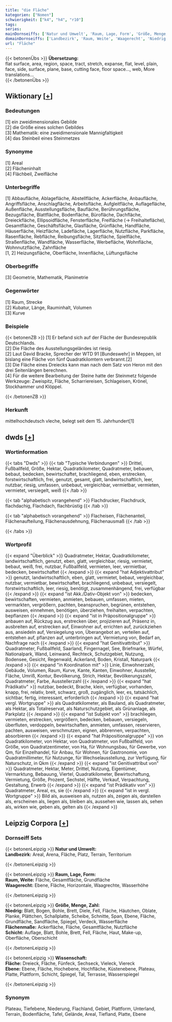 ```yaml
---
title: "die Fläche"
kategorien: ["Nomen"]
schwierigkeit: ["k4", "h4", "r10"]
tags:
series:
mainDornseiffs: ['Natur und Umwelt', 'Raum, Lage, Form', 'Größe, Menge, Zahl', 'Wissenschaft']
domainDornseiffs: ['Landbezirk', 'Raum, Weite', 'Waagerecht', 'Niedrig', 'Flächenmaße', 'Schicht', 'Fläche', 'Ebene']
url: "Fläche"
---
```


{{< betonenÜbs >}}
**Übersetzung:**  
flat surface, area, region, space, tract, stretch, expanse, flat, level, plain, face, side, surface, plane, base, cutting face, floor space..., web, More translations...  
{{< /betonenÜbs >}}

## Wiktionary [[+](https://de.wiktionary.org/wiki/Fläche)]

### Bedeutungen
[1] ein zweidimensionales Gebilde  
[2] die Größe eines solchen Gebildes  
[3] Mathematik: eine zweidimensionale Mannigfaltigkeit  
[4] das Steinbeil eines Steinmetzes  

### Synonyme
[1] Areal  
[2] Flächeninhalt  
[4] Flächbeil, Zweifläche  

### Unterbegriffe
[1] Abbaufläche, Ablagefläche, Abstellfläche, Ackerfläche, Anbaufläche, Angriffsfläche, Anschlagfläche, Arbeitsfläche, Aufgleitfläche, Auflagefläche, Außenfläche, Ausstellungsfläche, Baufläche, Berührungsfläche, Bezugsfläche, Blattfläche, Bodenfläche, Bürofläche, Dachfläche, Dreieckfläche, Ellipsoidfläche, Fensterfläche, Freifläche (→ Freihaltefläche), Gesamtfläche, Geschäftsfläche, Glasfläche, Grünfläche, Handfläche, Häuserfläche, Heizfläche, Ladefläche, Lagerfläche, Nutzfläche, Parkfläche, Rasenfläche, Rebfläche, Reibungsfläche, Sitzfläche, Spielfläche, Straßenfläche, Wandfläche, Wasserfläche, Werbefläche, Wohnfläche, Wohnnutzfläche, Zahnfläche  
[1, 2] Heizungsfläche, Oberfläche, Innenfläche, Lüftungsfläche  

### Oberbegriffe
[3] Geometrie, Mathematik, Planimetrie  

### Gegenwörter
[1] Raum, Strecke  
[2] Kubatur, Länge, Rauminhalt, Volumen  
[3] Kurve  

### Beispiele
{{< betonenZB >}}
[1] Er befand sich auf der Fläche der Bundesrepublik Deutschlands.  
[2] Die Fläche des Ausstellungsgeländes ist riesig.  
[2] Laut David Bracke, Sprecher der WTD 91 [Bundeswehr] in Meppen, ist bislang eine Fläche von fünf Quadratkilomtern verbrannt.[2]  
[3] Die Fläche eines Dreiecks kann man nach dem Satz von Heron mit den drei Seitenlängen berechnen.  
[4] Für die weitere Bearbeitung der Steine hatte der Steinmetz folgende Werkzeuge: Zweispitz, Fläche, Scharriereisen, Schlageisen, Krönel, Stockhammer und Klöppel.  

{{< /betonenZB >}}
### Herkunft
mittelhochdeutsch vleche, belegt seit dem 15. Jahrhundert[1]  



## dwds [[+](https://www.dwds.de/wb/Fläche)]

### Wortinformation
{{< tabs "Dwds" >}}
{{< tab "Typische Verbindungen" >}}
Drittel, Fußballfeld, Größe, Hektar, Quadratkilometer, Quadratmeter, bebauen, bebaut, bedecken, bewirtschaftet, brachliegend, eben, erstrecken, forstwirtschaftlich, frei, genutzt, gesamt, glatt, landwirtschaftlich, leer, nutzbar, riesig, umfassen, unbebaut, vergleichbar, vermietbar, vermieten, vermietet, versiegelt, weiß
{{< /tab >}}

{{< tab "alphabetisch vorangehend" >}}
Flachdrucker, Flachdruck, flachdachig, Flachdach, flachbrüstig
{{< /tab >}}

{{< tab "alphabetisch vorangehend" >}}
Flacheisen, Flächenanteil, Flächenaufteilung, Flächenausdehnung, Flächenausmaß
{{< /tab >}}

{{< /tabs >}}

### Wortprofil
{{< expand "Überblick" >}} Quadratmeter, Hektar, Quadratkilometer, landwirtschaftlich, genutzt, eben, glatt, vergleichbar, riesig, vermietet, bebaut, weiß, frei, nutzbar, Fußballfeld, vermieten, leer, vermietbar, bedecken, bewirtschaftet {{< /expand >}}
{{< expand "hat Adjektivattribut" >}} genutzt, landwirtschaftlich, eben, glatt, vermietet, bebaut, vergleichbar, nutzbar, vermietbar, bewirtschaftet, brachliegend, unbebaut, versiegelt, forstwirtschaftlich, leer, riesig, benötigt, zusammenhängend, frei, verfügbar {{< /expand >}}
{{< expand "ist Akk./Dativ-Objekt von" >}} bedecken, bewirtschaften, vermieten, anmieten, bebauen, umfassen, mieten, vermarkten, vergrößern, pachten, beanspruchen, begrünen, entstehen, ausweisen, einnehmen, benötigen, überziehen, freihalten, verpachten, bepflanzen {{< /expand >}}
{{< expand "ist in Präpositionalgruppe" >}} anbauen auf, Rückzug aus, erstrecken über, projizieren auf, Präsenz in, ausbreiten auf, erstrecken auf, Einwohner auf, errichten auf, zurückziehen aus, ansiedeln auf, Versiegelung von, Überangebot an, verteilen auf, entstehen auf, pflanzen auf, unterbringen auf, Vermietung von, Bedarf an, Nachfrage nach {{< /expand >}}
{{< expand "hat Genitivattribut" >}} Quadratmeter, Fußballfeld, Saarland, Fingernagel, See, Briefmarke, Würfel, Nationalpark, Wand, Leinwand, Rechteck, Schutzgebiet, Nutzung, Bodensee, Gesicht, Regenwald, Ackerland, Boden, Kristall, Naturpark {{< /expand >}}
{{< expand "in Koordination mit" >}} Linie, Einwohnerzahl, Gebäude, Volumen, Raum, Kurve, Kante, Kanten, Einwohner, Aussteller, Fläche, Umriß, Kontur, Bevölkerung, Strich, Hektar, Bevölkerungszahl, Quadratmeter, Farbe, Ausstellerzahl {{< /expand >}}
{{< expand "hat Prädikativ" >}} nutzbar, bedeckt, Brache, klein, verfügbar, vorhanden, knapp, frei, relativ, breit, schwarz, groß, zugänglich, leer, es, tatsächlich, sichtbar, fertig, interessant, erforderlich {{< /expand >}}
{{< expand "hat vergl. Wortgruppe" >}} als Quadratkilometer, als Bauland, als Quadratmeter, als Hektar, als Totalreservat, als Naturschutzgebiet, als Grünanlage, als Parkplatz {{< /expand >}}
{{< expand "ist Subjekt von" >}} brachliegen, vermieten, erstrecken, vergrößern, bedecken, bebauen, versiegeln, überfluten, verdoppeln, bewirtschaften, anmieten, umfassen, reservieren, pachten, ausweisen, verschmutzen, eignen, abbrennen, verpachten, absorbieren {{< /expand >}}
{{< expand "hat Präpositionalgruppe" >}} von Quadratkilometer, von Hektar, von Quadratmeter, von Fußballfeld, von Größe, von Quadratzentimeter, von Ha, für Wohnungsbau, für Gewerbe, von Qm, für Einzelhandel, für Anbau, für Wohnen, für Gastronomie, von Quadratmillimeter, für Nutzunge, für Wechselausstellung, zur Verfügung, für Naturschutz, in Qkm {{< /expand >}}
{{< expand "ist Genitivattribut von" >}} Quadratmeter, Hektar, Meter, Drittel, Nutzung, Eigentümer, Vermarktung, Bebauung, Viertel, Quadratkilometer, Bewirtschaftung, Vermietung, Größe, Prozent, Sechstel, Hälfte, Verkauf, Verpachtung, Gestaltung, Erwerb {{< /expand >}}
{{< expand "ist Prädikativ von" >}} Quadratmeter, Areal, es, sie {{< /expand >}}
{{< expand "ist in vergl. Wortgruppe" >}} Bild als, ausweisen als, nutzen als, zeigen als, darstellen als, erscheinen als, liegen als, bleiben als, aussehen wie, lassen als, sehen als, wirken wie, geben als, gelten als {{< /expand >}}

## Leipzig Corpora [[+](https://corpora.uni-leipzig.de/en/res?word=Fläche&corpusId=deu_newscrawl-public_2018)]

### Dornseiff Sets
{{< betonenLeipzig >}}
**Natur und Umwelt:**  
**Landbezirk:** Areal, Arena, Fläche, Platz, Terrain, Territorium  

{{< /betonenLeipzig >}}


{{< betonenLeipzig >}}
**Raum, Lage, Form:**  
**Raum, Weite:** Fläche, Gesamtfläche, Grundfläche  
**Waagerecht:** Ebene, Fläche, Horizontale, Waagrechte, Wasserhöhe  

{{< /betonenLeipzig >}}


{{< betonenLeipzig >}}
**Größe, Menge, Zahl:**  
**Niedrig:** Blatt, Bogen, Bohle, Brett, Diele, Fell, Fläche, Häutchen, Oblate, Planke, Plättchen, Schallplatte, Scheibe, Schnitte, Span, Ebene, Fläche, Grundfläche, Sandfläche, Spiegel, Verdeck, Wasserfläche  
**Flächenmaße:** Ackerfläche, Fläche, Gesamtfläche, Nutzfläche  
**Schicht:** Auflage, Blatt, Bohle, Brett, Fell, Fläche, Haut, Make-up, Oberfläche, Oberschicht  

{{< /betonenLeipzig >}}


{{< betonenLeipzig >}}
**Wissenschaft:**  
**Fläche:** Dreieck, Fläche, Fünfeck, Sechseck, Vieleck, Viereck  
**Ebene:** Ebene, Fläche, Hochebene, Hochfläche, Küstenebene, Plateau, Platte, Plattform, Schicht, Spiegel, Tal, Terrasse, Wasserspiegel  

{{< /betonenLeipzig >}}

### Synonym
Plateau, Tiefebene, Niederung, Flachland, Gebiet, Plattform, Unterland, Terrain, Bodenfläche, Tafel, Gelände, Areal, Tiefland, Platte, Ebene

